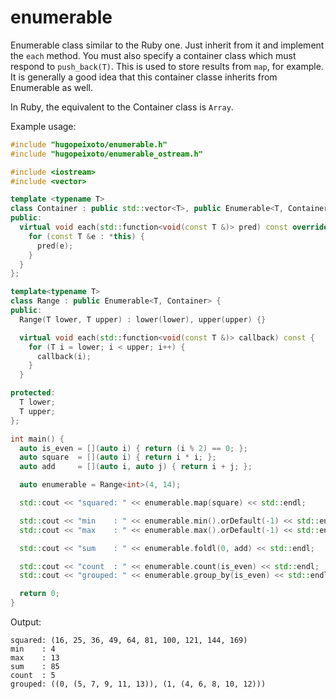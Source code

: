 enumerable
==========

Enumerable class similar to the Ruby one. Just inherit from it and implement
the `each` method.  You must also specify a container class which must respond
to `push_back(T)`. This is used to store results from `map`, for example. It
is generally a good idea that this container classe inherits from Enumerable as well.

In Ruby, the equivalent to the Container class is `Array`.

Example usage:

```c++
#include "hugopeixoto/enumerable.h"
#include "hugopeixoto/enumerable_ostream.h"

#include <iostream>
#include <vector>

template <typename T>
class Container : public std::vector<T>, public Enumerable<T, Container> {
public:
  virtual void each(std::function<void(const T &)> pred) const override {
    for (const T &e : *this) {
      pred(e);
    }
  }
};

template<typename T>
class Range : public Enumerable<T, Container> {
public:
  Range(T lower, T upper) : lower(lower), upper(upper) {}

  virtual void each(std::function<void(const T &)> callback) const {
    for (T i = lower; i < upper; i++) {
      callback(i);
    }
  }

protected:
  T lower;
  T upper;
};

int main() {
  auto is_even = [](auto i) { return (i % 2) == 0; };
  auto square  = [](auto i) { return i * i; };
  auto add     = [](auto i, auto j) { return i + j; };

  auto enumerable = Range<int>(4, 14);

  std::cout << "squared: " << enumerable.map(square) << std::endl;

  std::cout << "min    : " << enumerable.min().orDefault(-1) << std::endl;
  std::cout << "max    : " << enumerable.max().orDefault(-1) << std::endl;

  std::cout << "sum    : " << enumerable.foldl(0, add) << std::endl;

  std::cout << "count  : " << enumerable.count(is_even) << std::endl;
  std::cout << "grouped: " << enumerable.group_by(is_even) << std::endl;

  return 0;
}
```

Output:

```
squared: (16, 25, 36, 49, 64, 81, 100, 121, 144, 169)
min    : 4
max    : 13
sum    : 85
count  : 5
grouped: ((0, (5, 7, 9, 11, 13)), (1, (4, 6, 8, 10, 12)))
```
